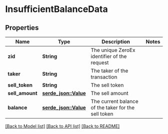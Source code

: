 # InsufficientBalanceData

## Properties

Name | Type | Description | Notes
------------ | ------------- | ------------- | -------------
**zid** | **String** | The unique ZeroEx identifier of the request | 
**taker** | **String** | The taker of the transaction | 
**sell_token** | **String** | The sell token | 
**sell_amount** | [**serde_json::Value**](serde_json::Value.md) | The sell amount | 
**balance** | [**serde_json::Value**](serde_json::Value.md) | The current balance of the taker for the sell token | 

[[Back to Model list]](../README.md#documentation-for-models) [[Back to API list]](../README.md#documentation-for-api-endpoints) [[Back to README]](../README.md)



